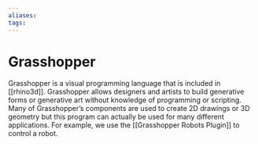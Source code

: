 ```yaml
---
aliases: 
tags: 
---
```


# Grasshopper

Grasshopper is a visual programming language that is included in [[rhino3d]]. Grasshopper allows designers and artists to build generative forms or generative art without knowledge of programming or scripting. Many of Grasshopper’s components are used to create 2D drawings or 3D geometry but this program can actually be used for many different applications. For example, we use the [[Grasshopper Robots Plugin]] to control a robot.
